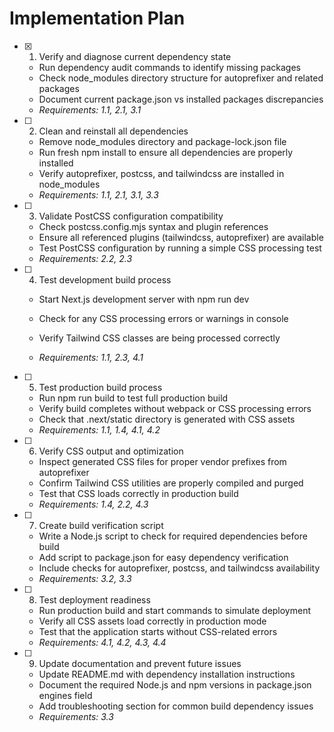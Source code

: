 # Implementation Plan

- [x] 1. Verify and diagnose current dependency state


  - Run dependency audit commands to identify missing packages
  - Check node_modules directory structure for autoprefixer and related packages
  - Document current package.json vs installed packages discrepancies
  - _Requirements: 1.1, 2.1, 3.1_




- [ ] 2. Clean and reinstall all dependencies
  - Remove node_modules directory and package-lock.json file
  - Run fresh npm install to ensure all dependencies are properly installed
  - Verify autoprefixer, postcss, and tailwindcss are installed in node_modules
  - _Requirements: 1.1, 2.1, 3.1, 3.3_

- [ ] 3. Validate PostCSS configuration compatibility
  - Check postcss.config.mjs syntax and plugin references
  - Ensure all referenced plugins (tailwindcss, autoprefixer) are available
  - Test PostCSS configuration by running a simple CSS processing test
  - _Requirements: 2.2, 2.3_

- [ ] 4. Test development build process
  - Start Next.js development server with npm run dev


  - Check for any CSS processing errors or warnings in console
  - Verify Tailwind CSS classes are being processed correctly
  - _Requirements: 1.1, 2.3, 4.1_

- [ ] 5. Test production build process
  - Run npm run build to test full production build
  - Verify build completes without webpack or CSS processing errors
  - Check that .next/static directory is generated with CSS assets
  - _Requirements: 1.1, 1.4, 4.1, 4.2_

- [ ] 6. Verify CSS output and optimization
  - Inspect generated CSS files for proper vendor prefixes from autoprefixer
  - Confirm Tailwind CSS utilities are properly compiled and purged
  - Test that CSS loads correctly in production build
  - _Requirements: 1.4, 2.2, 4.3_

- [ ] 7. Create build verification script
  - Write a Node.js script to check for required dependencies before build
  - Add script to package.json for easy dependency verification
  - Include checks for autoprefixer, postcss, and tailwindcss availability
  - _Requirements: 3.2, 3.3_

- [ ] 8. Test deployment readiness
  - Run production build and start commands to simulate deployment
  - Verify all CSS assets load correctly in production mode
  - Test that the application starts without CSS-related errors
  - _Requirements: 4.1, 4.2, 4.3, 4.4_

- [ ] 9. Update documentation and prevent future issues
  - Update README.md with dependency installation instructions
  - Document the required Node.js and npm versions in package.json engines field
  - Add troubleshooting section for common build dependency issues
  - _Requirements: 3.3_